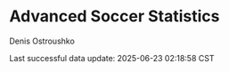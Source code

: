 # Advanced Soccer Statistics
Denis Ostroushko

<!-- gfm -->

Last successful data update: 2025-06-23 02:18:58 CST
